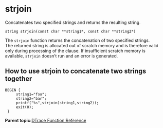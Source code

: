 
# strjoin

Concatenates two specified strings and returns the resulting string.

```
string strjoin(const char **string1*, const char **string2*)
```

The `strjoin` function returns the concatenation of two specified strings. The returned string is allocated out of scratch memory and is therefore valid only during processing of the clause. If insufficient scratch memory is available, `strjoin` doesn't run and an error is generated.

## How to use strjoin to concatenate two strings together

```
BEGIN {
     string1="foo";
     string2="bar";
     printf("%s",strjoin(string1,string2));
     exit(0);
 }
```

**Parent topic:**[DTrace Function Reference](../reference/dtrace_functions.md)

